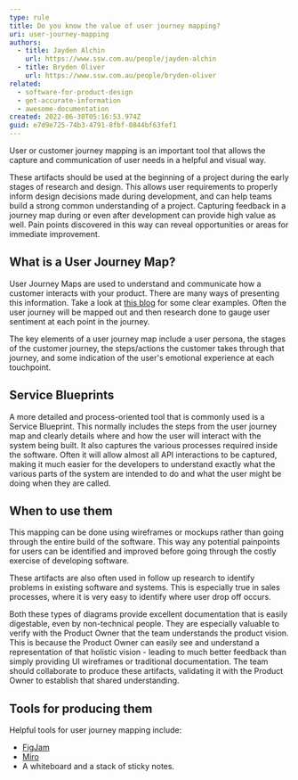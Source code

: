 ```yaml
---
type: rule
title: Do you know the value of user journey mapping?
uri: user-journey-mapping
authors:
  - title: Jayden Alchin
    url: https://www.ssw.com.au/people/jayden-alchin
  - title: Bryden Oliver
    url: https://www.ssw.com.au/people/bryden-oliver
related:
  - software-for-product-design
  - get-accurate-information
  - awesome-documentation
created: 2022-06-30T05:16:53.974Z
guid: e7d9e725-74b3-4791-8fbf-0844bf63fef1
---
```

User or customer journey mapping is an important tool that allows the capture and communication of user needs in a helpful and visual way.

<!--endintro-->

These artifacts should be used at the beginning of a project during the early stages of research and design. This allows user requirements to properly inform design decisions made during development, and can help teams build a strong common understanding of a project. Capturing feedback in a journey map during or even after development can provide high value as well. Pain points discovered in this way can reveal opportunities or areas for immediate improvement. 



## What is a User Journey Map?

User Journey Maps are used to understand and communicate how a customer interacts with your product. There are many ways of presenting this information. Take a look at [this blog](https://www.smaply.com/blog/example-journey-maps) for some clear examples. Often the user journey will be mapped out and then research done to gauge user sentiment at each point in the journey. 

The key elements of a user journey map include a user persona, the stages of the customer journey, the steps/actions the customer takes through that journey, and some indication of the user's emotional experience at each touchpoint. 

## Service Blueprints

A more detailed and process-oriented tool that is commonly used is a Service Blueprint. This normally includes the steps from the user journey map and clearly details where and how the user will interact with the system being built. It also captures the various processes required inside the software. Often it will allow almost all API interactions to be captured, making it much easier for the developers to understand exactly what the various parts of the system are intended to do and what the user might be doing when they are called.

## When to use them

This mapping can be done using wireframes or mockups rather than going through the entire build of the software. This way any potential painpoints for users can be identified and improved before going through the costly exercise of developing software. 

These artifacts are also often used in follow up research to identify problems in existing software and systems. This is especially true in sales processes, where it is very easy to identify where user drop off occurs.

Both these types of diagrams provide excellent documentation that is easily digestable, even by non-technical people. They are especially valuable to verify with the Product Owner that the team understands the product vision. This is because the Product Owner can easily see and understand a representation of that holistic vision - leading to much better feedback than simply providing UI wireframes or traditional documentation. The team should collaborate to produce these artifacts, validating it with the Product Owner to establish that shared understanding. 

## Tools for producing them
Helpful tools for user journey mapping include: 

* [FigJam](https://www.figma.com/figjam/) 
* [Miro](https://miro.com/index/) 
* A whiteboard and a stack of sticky notes. 
